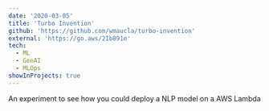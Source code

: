 ```yaml
---
date: '2020-03-05'
title: 'Turbo Invention'
github: 'https://github.com/wmaucla/turbo-invention'
external: 'https://go.aws/2Ib891e'
tech:
  - ML
  - GenAI
  - MLOps
showInProjects: true
---
```


An experiment to see how you could deploy a NLP model on a AWS Lambda
